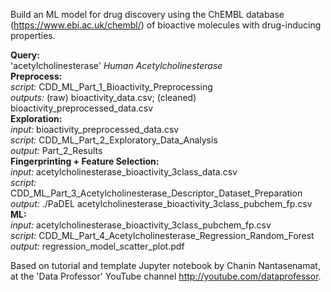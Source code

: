Build an ML model for drug discovery using the ChEMBL database (https://www.ebi.ac.uk/chembl/) of bioactive molecules with drug-inducing properties.

**Query:** \
'acetylcholinesterase' *Human Acetylcholinesterase*\
**Preprocess:** \
*script:* CDD_ML_Part_1_Bioactivity_Preprocessing \
*outputs:* (raw) bioactivity_data.csv; (cleaned) bioactivity_preprocessed_data.csv\
**Exploration:** \
*input:* bioactivity_preprocessed_data.csv\
*script:* CDD_ML_Part_2_Exploratory_Data_Analysis\
*output:* Part_2_Results\
**Fingerprinting + Feature Selection:** \
*input:* acetylcholinesterase_bioactivity_3class_data.csv \
*script:* CDD_ML_Part_3_Acetylcholinesterase_Descriptor_Dataset_Preparation \
*output:* ./PaDEL acetylcholinesterase_bioactivity_3class_pubchem_fp.csv \
**ML:** \
*input:* acetylcholinesterase_bioactivity_3class_pubchem_fp.csv \
*script:* CDD_ML_Part_4_Acetylcholinesterase_Regression_Random_Forest \
*output:* regression_model_scatter_plot.pdf


Based on tutorial and template Jupyter notebook by Chanin Nantasenamat, 
at the 'Data Professor' YouTube channel http://youtube.com/dataprofessor.
